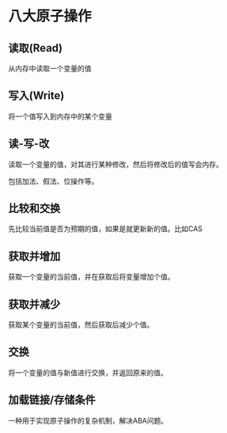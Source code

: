# 八大原子操作

## 读取(Read)

从内存中读取一个变量的值

## 写入(Write)

将一个值写入到内存中的某个变量

## 读-写-改

读取一个变量的值，对其进行某种修改，然后将修改后的值写会内存。

包括加法、假法、位操作等。

## 比较和交换

先比较当前值是否为预期的值，如果是就更新新的值。比如CAS

## 获取并增加

获取一个变量的当前值，并在获取后将变量增加个值。

## 获取并减少

获取某个变量的当前值，然后获取后减少个值。

## 交换

将一个变量的值与新值进行交换，并返回原来的值。

## 加载链接/存储条件

一种用于实现原子操作的复杂机制，解决ABA问题。